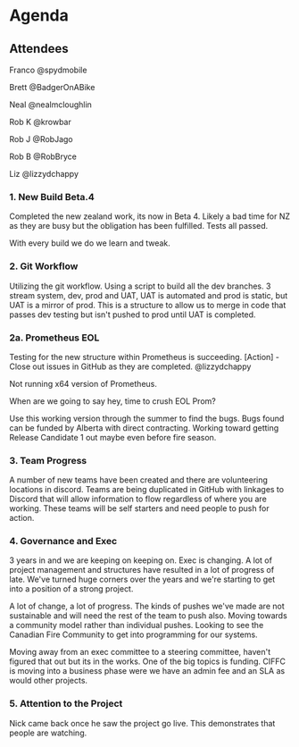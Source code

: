 # Agenda

## Attendees

Franco @spydmobile

Brett @BadgerOnABike

Neal @nealmcloughlin

Rob K @krowbar

Rob J @RobJago

Rob B @RobBryce

Liz @lizzydchappy

### 1. New Build Beta.4

Completed the new zealand work, its now in Beta 4. Likely a bad time for NZ as they are busy but the obligation has been fulfilled. Tests all passed.

With every build we do we learn and tweak.

### 2. Git Workflow

Utilizing the git workflow. Using a script to build all the dev branches. 3 stream system, dev, prod and UAT, UAT is automated and prod is static, but UAT is a mirror of prod. This is a structure to allow us to merge in code that passes dev testing but isn't pushed to prod until UAT is completed.

### 2a. Prometheus EOL

Testing for the new structure within Prometheus is succeeding.
[Action] - Close out issues in GitHub as they are completed. @lizzydchappy

Not running x64 version of Prometheus.

When are we going to say hey, time to crush EOL Prom?

Use this working version through the summer to find the bugs. Bugs found can be funded by Alberta with direct contracting. Working toward getting Release Candidate 1 out maybe even before fire season.

### 3. Team Progress

A number of new teams have been created and there are volunteering locations in discord. Teams are being duplicated in GitHub with linkages to Discord that will allow information to flow regardless of where you are working. These teams will be self starters and need people to push for action.

### 4. Governance and Exec

3 years in and we are keeping on keeping on. Exec is changing. A lot of project management and structures have resulted in a lot of progress of late. We've turned huge corners over the years and we're starting to get into a position of a strong project.

A lot of change, a lot of progress. The kinds of pushes we've made are not sustainable and will need the rest of the team to push also. Moving towards a community model rather than individual pushes. Looking to see the Canadian Fire Community to get into programming for our systems.

Moving away from an exec committee to a steering committee, haven't figured that out but its in the works. One of the big topics is funding. CIFFC is moving into a business phase were we have an admin fee and an SLA as would other projects.

### 5. Attention to the Project

Nick came back once he saw the project go live. This demonstrates that people are watching.
